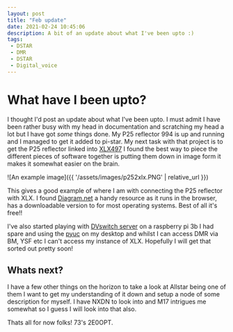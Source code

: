 ```yaml
---
layout: post
title: "Feb update"
date: 2021-02-24 10:45:06
description: A bit of an update about what I've been upto :)
tags: 
 - DSTAR
 - DMR
 - DSTAR
 - Digital_voice
---
```


# What have I been upto?  


I thought I'd post an update about what I've been upto. I must admit I have been rather busy with my head in documentation and scratching my head a lot but I have got *some* things done. My P25 reflector 994 is up and running and I managed to get it added to pi-star. My next task with that project is to get the P25 reflector linked into [XLX497](http://xlx.openreflector.com) I found the best way to piece the different pieces of software together is putting them down in image form it makes it somewhat easier on the brain.


![An example image]({{ '/assets/images/p252xlx.PNG' | relative_url }})


This gives a good example of where I am with connecting the P25 reflector with XLX. I found [Diagram.net](https://www.diagrams.net/) a handy resource as it runs in the browser, has a downloadable version to for most operating systems. Best of all it's free!! 


I've also started playing with [DVswitch server](https://dvswitch.groups.io/g/Server) on a raspberry pi 3b I had spare and using the [pyuc](https://github.com/DVSwitch/USRP_Client) on my desktop and whilst I can access DMR via BM, YSF etc I can't access my instance of XLX. Hopefully I will get that sorted out pretty soon!


## Whats next?


I have a few other things on the horizon to take a look at Allstar being one of them I want to get my understanding of it down and setup a node of some description for myself. I have NXDN to look into and M17 intrigues me somewhat so I guess I will look into that also.



Thats all for now folks!
73's 
2E0OPT.